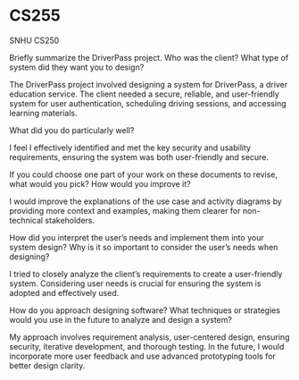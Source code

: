 # CS255
SNHU CS250 


Briefly summarize the DriverPass project. Who was the client? What type of system did they want you to design?

The DriverPass project involved designing a system for DriverPass, a driver education service. The client needed a secure, reliable, and user-friendly system for user authentication, scheduling driving sessions, and accessing learning materials.

What did you do particularly well?

I feel I effectively identified and met the key security and usability requirements, ensuring the system was both user-friendly and secure.

If you could choose one part of your work on these documents to revise, what would you pick? How would you improve it?

I would improve the explanations of the use case and activity diagrams by providing more context and examples, making them clearer for non-technical stakeholders.

How did you interpret the user’s needs and implement them into your system design? Why is it so important to consider the user’s needs when designing?

I tried to closely analyze the client’s requirements to create a user-friendly system. Considering user needs is crucial for ensuring the system is adopted and effectively used.

How do you approach designing software? What techniques or strategies would you use in the future to analyze and design a system?

My approach involves requirement analysis, user-centered design, ensuring security, iterative development, and thorough testing. In the future, I would incorporate more user feedback and use advanced prototyping tools for better design clarity.

